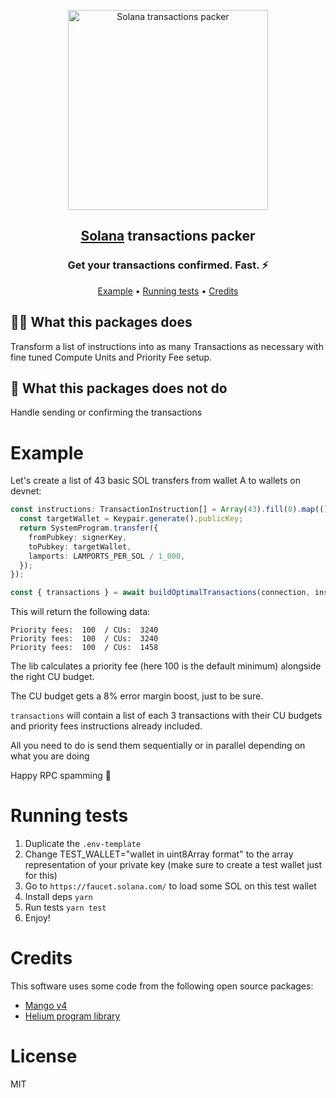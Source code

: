 <p align="center">
  <a href="https://github.com/anselsol"><img src="https://github.com/anselsol/solana-tx-packer/blob/main/assets/package.png?raw=true" alt="Solana transactions packer" width="320"></a>
</p>

<h2 align="center"><a href="https://solana.com/" target="_blank">Solana</a> transactions packer</h2>
<h3 align="center">Get your transactions confirmed. Fast. ⚡️</h3>

<p align="center">
  <a href="#example">Example</a> •
  <a href="#running-tests">Running tests</a> •
  <a href="#credits">Credits</a>
</p>

## 💁‍♀️ What this packages does
Transform a list of instructions into as many Transactions as necessary with fine tuned Compute Units and Priority Fee setup.

## 🙅 What this packages does not do
Handle sending or confirming the transactions

# Example
Let's create a list of 43 basic SOL transfers from wallet A to wallets on devnet:
```ts
const instructions: TransactionInstruction[] = Array(43).fill(0).map(() => {
  const targetWallet = Keypair.generate().publicKey;
  return SystemProgram.transfer({
    fromPubkey: signerKey,
    toPubkey: targetWallet,
    lamports: LAMPORTS_PER_SOL / 1_000,
  });
});

const { transactions } = await buildOptimalTransactions(connection, instructions, signerKey, []);
```

This will return the following data:
```
Priority fees:  100  / CUs:  3240
Priority fees:  100  / CUs:  3240
Priority fees:  100  / CUs:  1458
```

The lib calculates a priority fee (here 100 is the default minimum) alongside the right CU budget.

The CU budget gets a 8% error margin boost, just to be sure.

`transactions` will contain a list of each 3 transactions with their CU budgets and priority fees instructions already included. 

All you need to do is send them sequentially or in parallel depending on what you are doing 

Happy RPC spamming 🤝

# Running tests
1. Duplicate the `.env-template`
2. Change TEST_WALLET="wallet in uint8Array format" to the array representation of your private key (make sure to create a test wallet just for this)
3. Go to `https://faucet.solana.com/` to load some SOL on this test wallet
4. Install deps `yarn`
5. Run tests `yarn test`
6. Enjoy!

# Credits
This software uses some code from the following open source packages:
- [Mango v4](https://github.com/blockworks-foundation/mango-v4)
- [Helium program library](https://github.com/helium/helium-program-library)


# License
MIT
